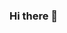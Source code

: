 ### Hi there 👋

<!--
[![deversmann's GH Stats](https://github-readme-stats.vercel.app/api?username=deversmann&show_icons=true&theme=dark)](https://github.com/anuraghazra/github-readme-stats)
[![deversmann's Lang Stats](https://github-readme-stats.vercel.app/api/top-langs/?username=deversmann&layout=compact&theme=dark)](https://github.com/anuraghazra/github-readme-stats)
-->

<!--
**deversmann/deversmann** is a ✨ _special_ ✨ repository because its `README.md` (this file) appears on your GitHub profile.

Here are some ideas to get you started:

- 🔭 I’m currently working on ...
- 🌱 I’m currently learning ...
- 👯 I’m looking to collaborate on ...
- 🤔 I’m looking for help with ...
- 💬 Ask me about ...
- 📫 How to reach me: ...
- 😄 Pronouns: ...
- ⚡ Fun fact: ...
-->
